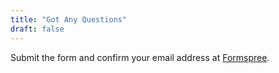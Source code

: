 ```yaml
---
title: "Got Any Questions"
draft: false
---
```


Submit the form and confirm your email address at [Formspree](https://formspree.io/).
